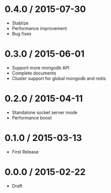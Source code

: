 0.4.0 / 2015-07-30
==================
* Stablize
* Performance improvement
* Bug fixes

0.3.0 / 2015-06-01
==================
* Support more mongodb API
* Complete documents
* Cluster support for global mongodb and redis

0.2.0 / 2015-04-11
==================
* Standalone socket server mode
* Performance boost

0.1.0 / 2015-03-13
==================
* First Release

0.0.0 / 2015-02-22
==================
* Draft

